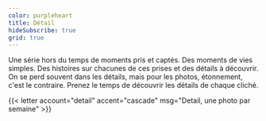 ```yaml
---
color: purpleheart
title: Détail
hideSubscribe: true
grid: true
---
```


Une série hors du temps de moments pris et captés.
Des moments de vies simples. Des histoires sur chacunes de ces prises et des détails à découvrir.
On se perd souvent dans les détails, mais pour les photos, étonnement, c'est le contraire.
Prenez le temps de découvrir les détails de chaque cliché.

{{< letter account="detail" accent="cascade" msg="Detail, une photo par semaine" >}}
